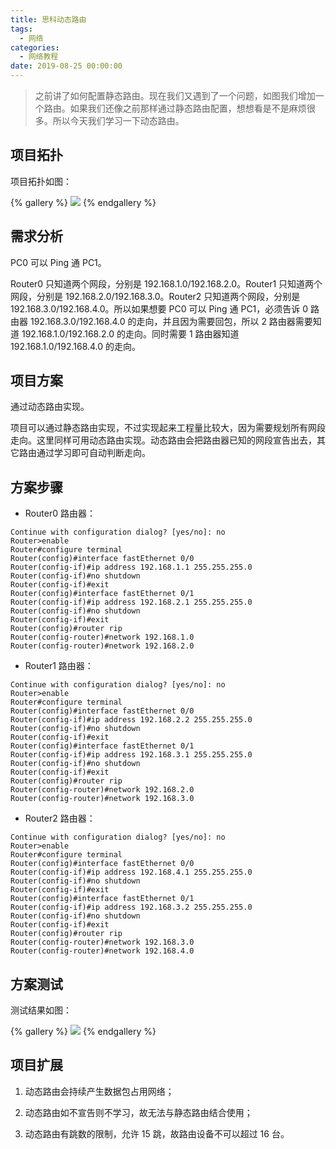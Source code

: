 ```yaml
---
title: 思科动态路由
tags:
  - 网络
categories:
  - 网络教程
date: 2019-08-25 00:00:00
---
```


> 之前讲了如何配置静态路由。现在我们又遇到了一个问题，如图我们增加一个路由。如果我们还像之前那样通过静态路由配置，想想看是不是麻烦很多。所以今天我们学习一下动态路由。

<!-- more -->

## 项目拓扑

项目拓扑如图：

{% gallery %}
![](https://cdn.dusays.com/2019/08/47-1.jpg)
{% endgallery %}

## 需求分析

PC0 可以 Ping 通 PC1。

Router0 只知道两个网段，分别是 192.168.1.0/192.168.2.0。Router1 只知道两个网段，分别是 192.168.2.0/192.168.3.0。Router2 只知道两个网段，分别是 192.168.3.0/192.168.4.0。所以如果想要 PC0 可以 Ping 通 PC1，必须告诉 0 路由器 192.168.3.0/192.168.4.0 的走向，并且因为需要回包，所以 2 路由器需要知道 192.168.1.0/192.168.2.0 的走向。同时需要 1 路由器知道 192.168.1.0/192.168.4.0 的走向。

## 项目方案

通过动态路由实现。

项目可以通过静态路由实现，不过实现起来工程量比较大，因为需要规划所有网段走向。这里同样可用动态路由实现。动态路由会把路由器已知的网段宣告出去，其它路由通过学习即可自动判断走向。

## 方案步骤

* Router0 路由器：

```
Continue with configuration dialog? [yes/no]: no
Router>enable
Router#configure terminal
Router(config)#interface fastEthernet 0/0
Router(config-if)#ip address 192.168.1.1 255.255.255.0
Router(config-if)#no shutdown
Router(config-if)#exit
Router(config)#interface fastEthernet 0/1
Router(config-if)#ip address 192.168.2.1 255.255.255.0
Router(config-if)#no shutdown
Router(config-if)#exit
Router(config)#router rip
Router(config-router)#network 192.168.1.0
Router(config-router)#network 192.168.2.0
```

* Router1 路由器：

```
Continue with configuration dialog? [yes/no]: no
Router>enable
Router#configure terminal
Router(config)#interface fastEthernet 0/0
Router(config-if)#ip address 192.168.2.2 255.255.255.0
Router(config-if)#no shutdown
Router(config-if)#exit
Router(config)#interface fastEthernet 0/1
Router(config-if)#ip address 192.168.3.1 255.255.255.0
Router(config-if)#no shutdown
Router(config-if)#exit
Router(config)#router rip
Router(config-router)#network 192.168.2.0
Router(config-router)#network 192.168.3.0
```

* Router2 路由器：

```
Continue with configuration dialog? [yes/no]: no
Router>enable
Router#configure terminal
Router(config)#interface fastEthernet 0/0
Router(config-if)#ip address 192.168.4.1 255.255.255.0
Router(config-if)#no shutdown
Router(config-if)#exit
Router(config)#interface fastEthernet 0/1
Router(config-if)#ip address 192.168.3.2 255.255.255.0
Router(config-if)#no shutdown
Router(config-if)#exit
Router(config)#router rip
Router(config-router)#network 192.168.3.0
Router(config-router)#network 192.168.4.0
```

## 方案测试

测试结果如图：

{% gallery %}
![](https://cdn.dusays.com/2019/08/47-2.jpg)
{% endgallery %}

## 项目扩展

1. 动态路由会持续产生数据包占用网络；

2. 动态路由如不宣告则不学习，故无法与静态路由结合使用；

3. 动态路由有跳数的限制，允许 15 跳，故路由设备不可以超过 16 台。